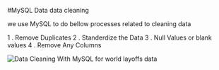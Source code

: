 #MySQL Data data cleaning

we use MySQL to do bellow processes related to cleaning data

1 . Remove Duplicates
2 . Standerdize the Data
3 . Null Values or blank values
4 . Remove Any Columns

![Data Cleaning With MySQL for world layoffs data](https://github.com/kururu-DA/Data-Cleaning-With-MySQL-for-world-layoffs-data/assets/143170943/9fecc3a6-9a4b-488e-94e7-07087a191249)






